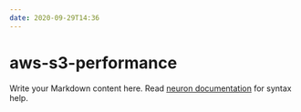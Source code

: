 ```yaml
---
date: 2020-09-29T14:36
---
```


# aws-s3-performance

Write your Markdown content here. Read [neuron documentation](https://neuron.zettel.page/2011404.html) for syntax help.

